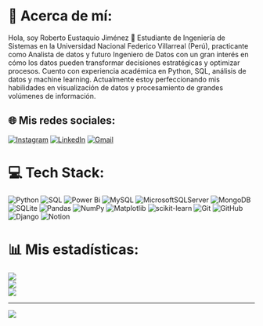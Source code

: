 # 💫 Acerca de mí:
Hola, soy Roberto Eustaquio Jiménez 👋 Estudiante de Ingeniería de Sistemas en la Universidad Nacional Federico Villarreal (Perú), practicante como Analista de datos y futuro Ingeniero de Datos con un gran interés en cómo los datos pueden transformar decisiones estratégicas y optimizar procesos. Cuento con experiencia académica en Python, SQL, análisis de datos y machine learning. Actualmente estoy perfeccionando mis habilidades en visualización de datos y procesamiento de grandes volúmenes de información.

## 🌐 Mis redes sociales:
<!-- [![Facebook](https://img.shields.io/badge/Facebook-%231877F2.svg?logo=Facebook&logoColor=white)](https://facebook.com/reus.jimenez02) -->
<!-- [![X](https://img.shields.io/badge/X-black.svg?logo=X&logoColor=white)](https://x.com/Reus_Jimenez02) -->
[![Instagram](https://img.shields.io/badge/Instagram-%23E4405F.svg?logo=Instagram&logoColor=white)](https://instagram.com/reus_jimenez/) 
[![LinkedIn](https://img.shields.io/badge/LinkedIn-%230077B5.svg?logo=linkedin&logoColor=white)](https://linkedin.com/in/roberto-eustaquio/) 
[![Gmail](https://img.shields.io/badge/Gmail-D14836.svg?style=flat-square&logo=Gmail&logoColor=white)](mailto:reusjimenez2002@gmail.com) 

# 💻 Tech Stack:
![Python](https://img.shields.io/badge/python-3670A0?style=for-the-badge&logo=python&logoColor=ffdd54) 
![SQL](https://img.shields.io/badge/sql-003366.svg?style=for-the-badge&logo=mysql&logoColor=white) 
![Power Bi](https://img.shields.io/badge/power_bi-F2C811?style=for-the-badge&logo=powerbi&logoColor=black) 
![MySQL](https://img.shields.io/badge/mysql-4479A1.svg?style=for-the-badge&logo=mysql&logoColor=white) 
![MicrosoftSQLServer](https://img.shields.io/badge/Microsoft%20SQL%20Server-CC2927?style=for-the-badge&logo=microsoft%20sql%20server&logoColor=white) 
![MongoDB](https://img.shields.io/badge/MongoDB-%234ea94b.svg?style=for-the-badge&logo=mongodb&logoColor=white) 
![SQLite](https://img.shields.io/badge/sqlite-%2307405e.svg?style=for-the-badge&logo=sqlite&logoColor=white) 
![Pandas](https://img.shields.io/badge/pandas-%23150458.svg?style=for-the-badge&logo=pandas&logoColor=white) 
![NumPy](https://img.shields.io/badge/numpy-%23013243.svg?style=for-the-badge&logo=numpy&logoColor=white) 
![Matplotlib](https://img.shields.io/badge/Matplotlib-%23ffffff.svg?style=for-the-badge&logo=Matplotlib&logoColor=black) 
![scikit-learn](https://img.shields.io/badge/scikit--learn-%23F7931E.svg?style=for-the-badge&logo=scikit-learn&logoColor=white) 
![Git](https://img.shields.io/badge/git-%23F05033.svg?style=for-the-badge&logo=git&logoColor=white) 
![GitHub](https://img.shields.io/badge/github-%23121011.svg?style=for-the-badge&logo=github&logoColor=white) 
![Django](https://img.shields.io/badge/django-%23092E20.svg?style=for-the-badge&logo=django&logoColor=white) 
![Notion](https://img.shields.io/badge/Notion-%23000000.svg?style=for-the-badge&logo=notion&logoColor=white) 
<!-- ![PostgreSQL](https://img.shields.io/badge/postgres-%23316192.svg?style=for-the-badge&logo=postgresql&logoColor=white)  -->
<!-- ![Apache Spark](https://img.shields.io/badge/Apache%20Spark-FDEE21?style=for-the-badge&logo=apachespark&logoColor=black)  -->
<!-- ![Apache Kafka](https://img.shields.io/badge/Apache%20Kafka-000?style=for-the-badge&logo=apachekafka)  -->
<!-- ![Apache Hadoop](https://img.shields.io/badge/Apache%20Hadoop-66CCFF?style=for-the-badge&logo=apachehadoop&logoColor=black)  -->
<!-- ![Azure](https://img.shields.io/badge/azure-%230072C6.svg?style=for-the-badge&logo=microsoftazure&logoColor=white)  -->

# 📊 Mis estadísticas:
![](https://github-readme-stats.vercel.app/api?username=ReusJimenez&theme=graywhite&hide_border=false&include_all_commits=false&count_private=false) <br/>
![](https://github-readme-streak-stats.herokuapp.com/?user=ReusJimenez&theme=graywhite&hide_border=false) <br/>
![](https://github-readme-stats.vercel.app/api/top-langs/?username=ReusJimenez&theme=graywhite&hide_border=false&include_all_commits=false&count_private=false&layout=compact)
 
---
[![](https://visitcount.itsvg.in/api?id=ReusJimenez&icon=8&color=12)](https://visitcount.itsvg.in) 
